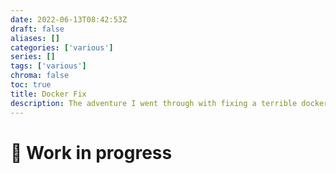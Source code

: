 ```yaml
---
date: 2022-06-13T08:42:53Z
draft: false
aliases: []
categories: ['various']
series: []
tags: ['various']
chroma: false
toc: true
title: Docker Fix
description: The adventure I went through with fixing a terrible docker-compose local development setup.
---
```


# :construction: Work in progress
